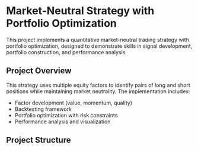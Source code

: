 # Market-Neutral Strategy with Portfolio Optimization

This project implements a quantitative market-neutral trading strategy with portfolio optimization, designed to demonstrate skills in signal development, portfolio construction, and performance analysis.

## Project Overview

This strategy uses multiple equity factors to identify pairs of long and short positions while maintaining market neutrality. The implementation includes:

- Factor development (value, momentum, quality)
- Backtesting framework
- Portfolio optimization with risk constraints
- Performance analysis and visualization

## Project Structure 